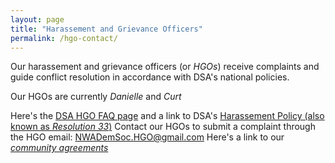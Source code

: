```yaml
---
layout: page
title: "Harassement and Grievance Officers"
permalink: /hgo-contact/
---
```


Our harassement and grievance officers (or *HGOs*) receive complaints and guide conflict resolution in accordance with DSA's national policies.

Our HGOs are currently *Danielle* and *Curt*

Here's the [DSA HGO FAQ page](https://www.dsausa.org/resources/harassment-and-grievance/harassment-and-grievance-faq/) and a link to DSA's [Harassement Policy (also known as *Resolution 33*)](https://www.dsausa.org/about-us/harassment-policy-resolution-33/)
Contact our HGOs to submit a complaint through the HGO email: [NWADemSoc.HGO@gmail.com](mailto:NWADemSoc.HGO@gmail.com)
Here's a link to our [*community agreements*](/community-agreements/)
